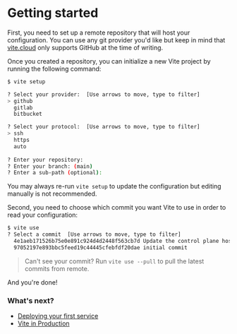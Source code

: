 # Getting started
First, you need to set up a remote repository that will host your configuration. You can use any git provider
you'd like but keep in mind that [vite.cloud](https://vite.cloud) only supports GitHub at the time of writing.

Once you created a repository, you can initialize a new Vite project by running the following command:

```bash
$ vite setup
```
```bash
? Select your provider:  [Use arrows to move, type to filter]
> github
  gitlab
  bitbucket

? Select your protocol:  [Use arrows to move, type to filter]
> ssh
  https
  auto
  
? Enter your repository: 
? Enter your branch: (main) 
? Enter a sub-path (optional): 
```

You may always re-run `vite setup` to update the configuration but editing manually is not recommended.


Second, you need to choose which commit you want Vite to use in order to read your configuration:

```bash
$ vite use
? Select a commit  [Use arrows to move, type to filter]
  4e1aeb171526b75e0e891c924d4d2448f563cb7d Update the control plane host
  97052197e893bbc5feed19c44445cfebfdf20dae initial commit
```

> Can't see your commit? Run `vite use --pull` to pull the latest commits from remote.

And you're done!

### What's next?

* [Deploying your first service](deploying-your-first-service.md)
* [Vite in Production](vite-in-production.md)
